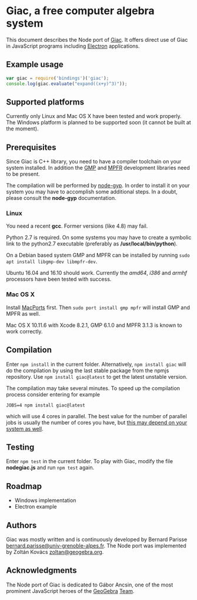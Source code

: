 # Giac, a free computer algebra system #

This document describes the Node port of
[Giac](http://www-fourier.ujf-grenoble.fr/~parisse/giac.html). It offers
direct use of Giac in JavaScript programs including
[Electron](https://electron.atom.io/) applications.

## Example usage ##

```javascript
var giac = require('bindings')('giac');
console.log(giac.evaluate("expand((x+y)^3)"));
```

## Supported platforms ##

Currently only Linux and Mac OS X have been tested and work properly. The
Windows platform is planned to be supported soon (it cannot be built at
the moment).

## Prerequisites ##

Since Giac is C++ library, you need to have a compiler toolchain on your
system installed. In addition the [GMP](https://gmplib.org) and
[MPFR](http://www.mpfr.org/) development libraries need to be present.

The compilation will be performed by
[node-gyp](https://github.com/nodejs/node-gyp). In order to install it on
your system you may have to accomplish some additional steps. In a doubt,
please consult the **node-gyp** documentation.

### Linux ###

You need a recent **gcc**. Former versions (like 4.8) may fail.

Python 2.7 is required. On some systems you may have to create a symbolic link to
the python2.7 executable (preferably as **/usr/local/bin/python**).

On a Debian based system GMP and MPFR can be installed by running `sudo apt install
libgmp-dev libmpfr-dev`.

Ubuntu 16.04 and 16.10 should work. Currently the *amd64*, *i386* and
*armhf* processors have been tested with success.

### Mac OS X ###

Install [MacPorts](https://www.macports.org/install.php) first. Then `sudo port
install gmp mpfr` will install GMP and MPFR as well.

Mac OS X 10.11.6 with Xcode 8.2.1, GMP 6.1.0 and MPFR 3.1.3 is known to
work correctly.

## Compilation ##

Enter `npm install` in the current folder. Alternatively, `npm install
giac` will do the compilation by using the last stable package from the
npmjs repository. Use `npm install giac@latest` to get the latest
unstable version.

The compilation may take several minutes. To speed up the compilation
process consider entering for example
```
JOBS=4 npm install giac@latest
```
which will use 4 cores in parallel. The best value for the number of
parallel jobs is usually the number of cores you have, but
[this may depend on your system as
well](http://stackoverflow.com/questions/2499070/gnu-make-should-the-number-of-jobs-equal-the-number-of-cpu-cores-in-a-system).

## Testing ##

Enter `npm test` in the current folder. To play with Giac, modify the
file **nodegiac.js** and run `npm test` again.

## Roadmap ##
* Windows implementation
* Electron example

## Authors ##

Giac was mostly written and is continuously developed by Bernard Parisse
<bernard.parisse@univ-grenoble-alpes.fr>. The Node port was implemented
by Zoltán Kovács <zoltan@geogebra.org>.

## Acknowledgments ##

The Node port of Giac is dedicated to Gábor Ancsin, one of the most
prominent JavaScript heroes of the [GeoGebra](http://www.geogebra.org)
[Team](http://www.geogebra.org/team).
